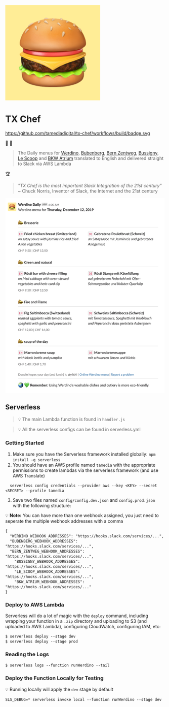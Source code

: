 ![](media/hamburger300x300.png)

# TX Chef

https://github.com/tamediadigital/tx-chef/workflows/build/badge.svg

:pizza: :hamburger: 

> The Daily menus for [Werdino](https://clients.eurest.ch/de/tamediazuerich/menu), [Bubenberg](https://clients.eurest.ch/dzz/de/Bubenberg), [Bern Zentweg](https://www.eurest.ch/dzb), [Bussigny](https://www.eurest.ch/cil), [Le Scoop](https://www.eurest.ch/tamedia-lausanne) and [BKW Atrium](https://bkw-bern.sv-restaurant.ch/de/menuplan) translated to English and delivered straight to Slack via AWS Lambda


:trophy:

> _"TX Chef is the most important Slack Integration of the 21st century"_   
~ Chuck Norris, Inventor of Slack, the Internet and the 21st century

![](media/screenshot.png)

## Serverless

> :bulb: The main Lambda function is found in `handler.js`

> :bulb: All the serverless configs can be found in serverless.yml

### Getting Started

1. Make sure you have the Serverless framework installed globally: `npm install -g serverless`
2. You should have an AWS profile named `tamedia` with the appropriate permissions to create lambdas via the serverless framework (and use AWS Translate)
```
  serverless config credentials --provider aws --key <KEY> --secret <SECRET> --profile tamedia
```
3. Save two files named `config/config.dev.json` and `config.prod.json` with the following structure:

:bulb: **Note:** You can have more than one webhook assigned, you just need to seperate the multiple webhook addresses with a comma

```
{
  "WERDINO_WEBHOOK_ADDRESSES": "https://hooks.slack.com/services/...",
  "BUBENBERG_WEBHOOK_ADDRESSES": "https://hooks.slack.com/services/...",
  "BERN_ZENTWEG_WEBHOOK_ADDRESSES": "https://hooks.slack.com/services/...",
	"BUSSIGNY_WEBHOOK_ADDRESSES": "https://hooks.slack.com/services/...",
	"LE_SCOOP_WEBHOOK_ADDRESSES": "https://hooks.slack.com/services/...",
	"BKW_ATRIUM_WEBHOOK_ADDRESSES": "https://hooks.slack.com/services/..."
}
```

### Deploy to AWS Lambda

Serverless will do a lot of magic with the `deploy` command, including wrapping your function in a `.zip` directory and uploading to S3 (and uploaded to AWS Lambda), configuring CloudWatch, configuring IAM, etc:

```
$ serverless deploy --stage dev
$ serverless deploy --stage prod
```

### Reading the Logs

```
$ serverless logs --function runWerdino --tail
```

### Deploy the Function Locally for Testing

:bulb: Running locally will apply the `dev` stage by default
```
SLS_DEBUG=* serverless invoke local --function runWerdino --stage dev
```


